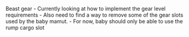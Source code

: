 Beast gear
    - Currently looking at how to implement the gear level requirements
    - Also need to find a way to remove some of the gear slots used by the baby mamut.
      - For now, baby should only be able to use the rump cargo slot